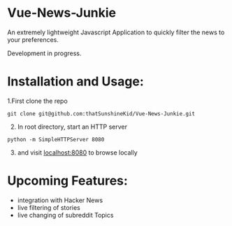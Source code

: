 # Vue-News-Junkie

An extremely lightweight Javascript Application to quickly filter the news to your preferences.

Development in progress.

# Installation and Usage:
 1.First clone the repo
 ```
 git clone git@github.com:thatSunshineKid/Vue-News-Junkie.git
```
 2. In root directory, start an HTTP server
```
python -m SimpleHTTPServer 8080
```
 3. and visit [localhost:8080](https://localhost:8080) to browse locally


# Upcoming Features:
 - integration with Hacker News
 - live filtering of stories
 - live changing of subreddit Topics




